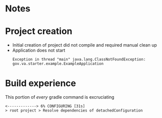 # Notes

# Project creation
- Initial creation of project did not compile and required manual clean up
- Application does not start
  ```
  Exception in thread "main" java.lang.ClassNotFoundException: gov.va.starter.example.ExampleApplication
  ```


# Build experience

This portion of _every_ gradle command is excruciating
```
<-------------> 6% CONFIGURING [31s]
> root project > Resolve dependencies of detachedConfiguration
```